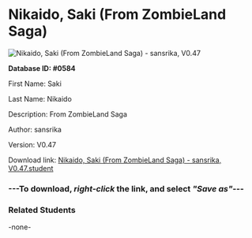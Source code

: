 # Nikaido, Saki (From ZombieLand Saga)

<img src="Files/Nikaido, Saki (From ZombieLand Saga).png" title="Nikaido, Saki (From ZombieLand Saga) - sansrika, V0.47">

**Database ID: #0584**

First Name: Saki

Last Name: Nikaido

Description: From ZombieLand Saga

Author: sansrika

Version: V0.47

Download link: <a href="https://raw.githubusercontent.com/Arbiter1223/Daigaku-Gurashi-Custom-Students/master/Files/Student Files/Nikaido%2C%20Saki%20(From%20ZombieLand%20Saga)%20-%20sansrika%2C%20V0.47.student">Nikaido, Saki (From ZombieLand Saga) - sansrika, V0.47.student</a>

### ---**To download, _right-click_ the link, and select _"Save as"_**---

### Related Students

-none-
